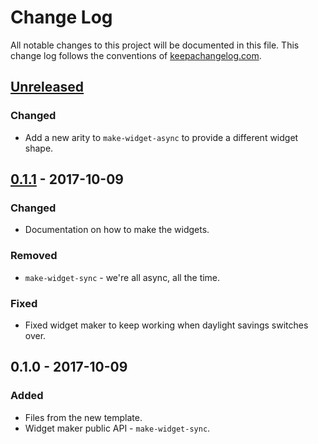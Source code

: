 # Change Log
All notable changes to this project will be documented in this file. This change log follows the conventions of [keepachangelog.com](http://keepachangelog.com/).

## [Unreleased]
### Changed
- Add a new arity to `make-widget-async` to provide a different widget shape.

## [0.1.1] - 2017-10-09
### Changed
- Documentation on how to make the widgets.

### Removed
- `make-widget-sync` - we're all async, all the time.

### Fixed
- Fixed widget maker to keep working when daylight savings switches over.

## 0.1.0 - 2017-10-09
### Added
- Files from the new template.
- Widget maker public API - `make-widget-sync`.

[Unreleased]: https://github.com/your-name/alexa/compare/0.1.1...HEAD
[0.1.1]: https://github.com/your-name/alexa/compare/0.1.0...0.1.1
